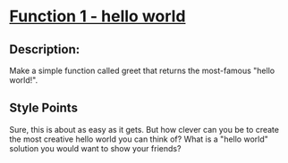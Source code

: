 # [Function 1 - hello world](https://www.codewars.com/kata/523b4ff7adca849afe000035)

## Description:

Make a simple function called greet that returns the most-famous "hello world!".

## Style Points

Sure, this is about as easy as it gets. But how clever can you be to create the most creative hello world you can think of? What is a "hello world" solution you would want to show your friends?
